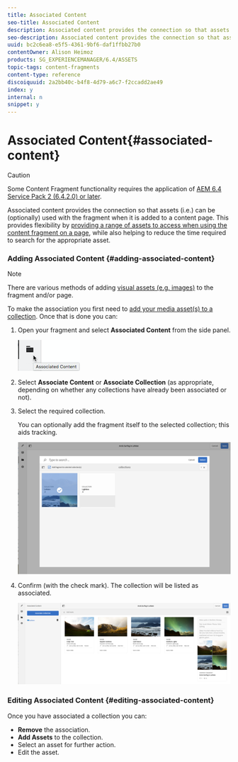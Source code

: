 ```yaml
---
title: Associated Content
seo-title: Associated Content
description: Associated content provides the connection so that assets can be (optionally) used with the fragment when it is added to a content page.
seo-description: Associated content provides the connection so that assets can be (optionally) used with the fragment when it is added to a content page.
uuid: bc2c6ea8-e5f5-4361-9bf6-daf1ffbb27b0
contentOwner: Alison Heimoz
products: SG_EXPERIENCEMANAGER/6.4/ASSETS
topic-tags: content-fragments
content-type: reference
discoiquuid: 2a2bb40c-b4f8-4d79-a6c7-f2ccadd2ae49
index: y
internal: n
snippet: y
---
```


# Associated Content{#associated-content}

>[!CAUTION]
>
>Some Content Fragment functionality requires the application of [AEM 6.4 Service Pack 2 (6.4.2.0) or later](../../release-notes/sp-release-notes.md).

Associated content provides the connection so that assets (i.e.) can be (optionally) used with the fragment when it is added to a content page. This provides flexibility by [providing a range of assets to access when using the content fragment on a page](../../sites/authoring/using/content-fragments.md#usingassociatedcontent), while also helping to reduce the time required to search for the appropriate asset.

### Adding Associated Content {#adding-associated-content}

>[!NOTE]
>
>There are various methods of adding [visual assets (e.g. images)](../../assets/using/content-fragments.md#fragmentswithvisualassets) to the fragment and/or page.

To make the association you first need to [add your media asset(s) to a collection](../../assets/using/managing-collections-touch-ui.md#addingassetstoacollection). Once that is done you can:

1. Open your fragment and select **Associated Content** from the side panel.

   ![](assets/chlimage_1-214.png)

1. Select **Associate Content** or **Associate Collection** (as appropriate, depending on whether any collections have already been associated or not).
1. Select the required collection.

   You can optionally add the fragment itself to the selected collection; this aids tracking. 

   ![](assets/cfm-6420-04.png)

1. Confirm (with the check mark). The collection will be listed as associated.

   ![](assets/cfm-6420-05.png)

### Editing Associated Content {#editing-associated-content}

Once you have associated a collection you can:

* **Remove** the association.
* **Add Assets** to the collection.
* Select an asset for further action.
* Edit the asset.

